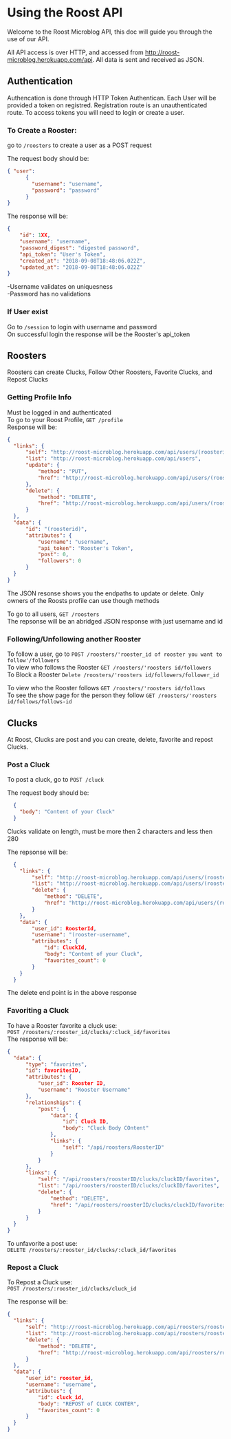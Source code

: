 # Using the Roost API

Welcome to the Roost Microblog API, this doc will guide you through the use of our API.

All API access is over HTTP, and accessed from http://roost-microblog.herokuapp.com/api. All data is sent and received as JSON.

## Authentication

Authencation is done through HTTP Token Authentican. Each User will be provided a token on registred. Registration route is an unauthenticated route. To access tokens you will need to login or create a user.

### To Create a Rooster:

go to `/roosters` to create a user as a POST request  

The request body should be:
```json
{ "user": 
      {
        "username": "username",
        "password": "password"
      }
}
```
The response will be:
```json
{
    "id": 1XX,
    "username": "username",
    "password_digest": "digested password",
    "api_token": "User's Token",
    "created_at": "2018-09-08T18:48:06.022Z",
    "updated_at": "2018-09-08T18:48:06.022Z"
}
```
-Username validates on uniquesness  
-Password has no validations  

### If User exist 

  Go to `/session` to login with username and password  
  On successful login the response will be the Rooster's api_token  

## Roosters

  Roosters can create Clucks, Follow Other Roosters, Favorite Clucks, and Repost Clucks  

### Getting Profile Info 

  Must be logged in and authenticated  
  To go to your Roost Profile, `GET /profile`   
  Response will be:  
  ```json
  {
    "links": {
        "self": "http://roost-microblog.herokuapp.com/api/users/(roosterid)",
        "list": "http://roost-microblog.herokuapp.com/api/users",
        "update": {
            "method": "PUT",
            "href": "http://roost-microblog.herokuapp.com/api/users/(roosterid)"
        },
        "delete": {
            "method": "DELETE",
            "href": "http://roost-microblog.herokuapp.com/api/users/(roosterid)"
        }
    },
    "data": {
        "id": "(roosterid)",
        "attributes": {
            "username": "username",
            "api_token": "Rooster's Token",
            "post": 0,
            "followers": 0
        }
    }
  }
  ```
  The JSON resonse shows you the endpaths to update or delete. Only owners of the Roosts profile can use though methods

  To go to all users, `GET /roosters`  
   The repsonse will be an abridged JSON response with just username and id  

### Following/Unfollowing another Rooster

  To follow a user, go to `POST /roosters/'rooster_id of rooster you want to follow'/followers`  
  To view who follows the Rooster `GET /roosters/'roosters id/followers`  
  To Block a Rooster `Delete /roosters/'roosters id/followers/follower_id`  

  To view who the Rooster follows `GET /roosters/'roosters id/follows`  
  To see the show page for the person they follow `GET /roosters/'roosters id/follows/follows-id`  

## Clucks

  At Roost, Clucks are post and you can create, delete, favorite and repost Clucks.  

### Post a Cluck

To post a cluck, go to `POST /cluck`  
  
The request body should be:  
```json
  {
    "body": "Content of your Cluck"  
  }
```
  Clucks validate on length, must be more then 2 characters and less then 280  

The repsonse will be:  
```json
  {
    "links": {
        "self": "http://roost-microblog.herokuapp.com/api/users/(roosterid)/posts/(cluckid))",
        "list": "http://roost-microblog.herokuapp.com/api/users/(roosterid)/posts",
        "delete": {
            "method": "DELETE",
            "href": "http://roost-microblog.herokuapp.com/api/users/(roosterid)/posts/(cluckid)"
        }
    },
    "data": {
        "user_id": RoosterId,
        "username": "(rooster-username",
        "attributes": {
            "id": CluckId,
            "body": "Content of your Cluck",
            "favorites_count": 0
        }
    }
  }
```
  The delete end point is in the above response  

### Favoriting a Cluck

  To have a Rooster favorite a cluck use:  
  `POST /roosters/:rooster_id/clucks/:cluck_id/favorites`  
  The response will be:  
  ```json
  {
    "data": {
        "type": "favorites",
        "id": favoritesID,
        "attributes": {
            "user_id": Rooster ID,
            "username": "Rooster Username"
        },
        "relationships": {
            "post": {
                "data": {
                    "id": Cluck ID,
                    "body": "Cluck Body COntent"
                },
                "links": {
                    "self": "/api/roosters/RoosterID"
                }
            }
        },
        "links": {
            "self": "/api/roosters/roosterID/clucks/cluckID/favorites",
            "list": "/api/roosters/roosterID/clucks/cluckID/favorites",
            "delete": {
                "method": "DELETE",
                "href": "/api/roosters/roosterID/clucks/cluckID/favorites"
            }
        }
    }
  }
  ```
  To unfavorite a post use:  
  `DELETE /roosters/:rooster_id/clucks/:cluck_id/favorites`  

### Repost a Cluck

  To Repost a Cluck use:  
  `POST /roosters/:rooster_id/clucks/cluck_id`  

  The response will be:  
  ```json
  {
    "links": {
        "self": "http://roost-microblog.herokuapp.com/api/roosters/rooster_id/clucks/cluck_id",
        "list": "http://roost-microblog.herokuapp.com/api/roosters/rooster_id/clucks",
        "delete": {
            "method": "DELETE",
            "href": "http://roost-microblog.herokuapp.com/api/roosters/rooster_id/clucks/cluck_id"
        }
    },
    "data": {
        "user_id": rooster_id,
        "username": "username",
        "attributes": {
            "id": cluck_id,
            "body": "REPOST of CLUCK CONTER",
            "favorites_count": 0
        }
    }
  }
  ```